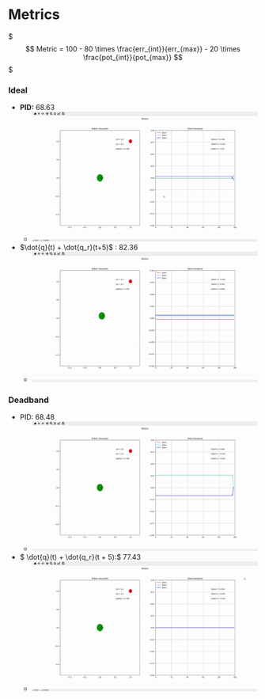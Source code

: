 # Metrics  


$$$
Metric = 100 - 80 \times \frac{err_{int}}{err_{max}} - 20 \times \frac{pot_{int}}{pot_{max}}
$$$

### Ideal

- **PID:** 	68.63
  - <img src=".\Videos\ideal_PID.gif" />
- $\dot{q}(t) + \dot{q_r}(t+5)$ :     82.36
  - <img src=".\Videos\ideal_Q5.gif"  />





### Deadband

- PID: 68.48
  - <img src=".\Videos\deadband_PID.gif"  />
- $ \dot{q}(t) + \dot{q_r}(t + 5):$  77.43
  - <img src=".\Videos\deadband_Q5.gif"/>

